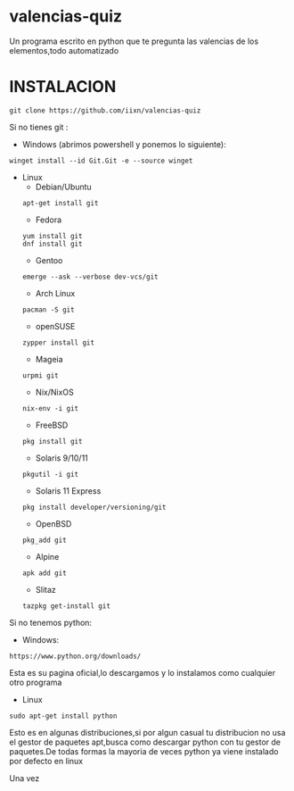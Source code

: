 # valencias-quiz
Un programa escrito en python que te pregunta las valencias de los elementos,todo automatizado

# INSTALACION

```git clone https://github.com/iixn/valencias-quiz```

Si no tienes git :
* Windows
(abrimos powershell y ponemos lo siguiente):
```
winget install --id Git.Git -e --source winget
```
* Linux
  * Debian/Ubuntu
  ```
  apt-get install git
  ``` 
  * Fedora
  ```
  yum install git
  dnf install git
  ```
  * Gentoo
  ```
  emerge --ask --verbose dev-vcs/git
  ```
  * Arch Linux
  ```
  pacman -S git
  ```
  * openSUSE
  ```
  zypper install git
  ```
  * Mageia
  ```
  urpmi git
  ```
  * Nix/NixOS
  ```
  nix-env -i git
  ```
  * FreeBSD
  ```
  pkg install git
  ```
  * Solaris 9/10/11
  ```
  pkgutil -i git
  ```
  * Solaris 11 Express
  ```
  pkg install developer/versioning/git
  ```
  * OpenBSD
  ```
  pkg_add git
  ```
  * Alpine
  ```
  apk add git
  ```
  * Slitaz
  ```
  tazpkg get-install git
  ```

Si no tenemos python:
 * Windows:
 ```
 https://www.python.org/downloads/
 ```
 Esta es su pagina oficial,lo descargamos y lo instalamos como cualquier otro programa
 * Linux
  ```
  sudo apt-get install python
  ```
  Esto es en algunas distribuciones,si por algun casual tu distribucion no usa el gestor de paquetes apt,busca como descargar python con tu gestor de paquetes.De todas formas 
  la mayoria de veces python ya viene instalado por defecto en linux
  
  Una vez
